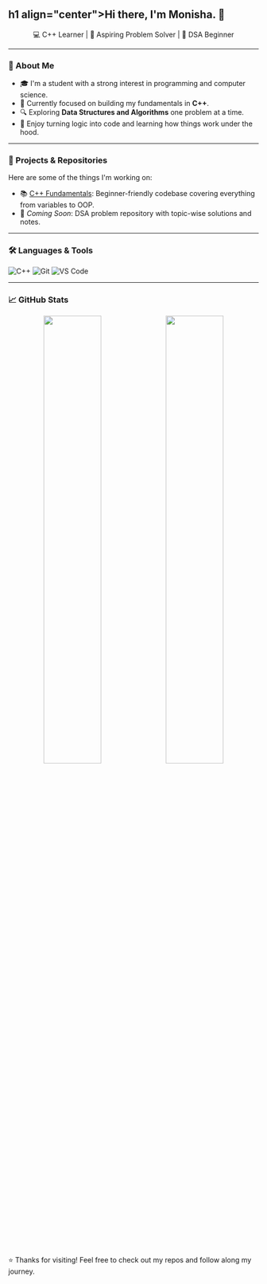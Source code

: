 ## h1 align="center">Hi there, I'm Monisha. 👋</h1>

<p align="center">
  💻 C++ Learner | 🚀 Aspiring Problem Solver | 🌱 DSA Beginner
</p>

---

### 🧠 About Me

- 🎓 I'm a student with a strong interest in programming and computer science.
- 📘 Currently focused on building my fundamentals in **C++**.
- 🔍 Exploring **Data Structures and Algorithms** one problem at a time.
- 🧩 Enjoy turning logic into code and learning how things work under the hood.

---

### 🚧 Projects & Repositories

Here are some of the things I'm working on:

- 📚 [C++ Fundamentals](https://github.com/monisha8878/Projects-CPP.git): Beginner-friendly codebase covering everything from variables to OOP.
- 🧠 *Coming Soon*: DSA problem repository with topic-wise solutions and notes.

---

### 🛠️ Languages & Tools

![C++](https://img.shields.io/badge/C%2B%2B-00599C?style=flat&logo=c%2B%2B&logoColor=white)
![Git](https://img.shields.io/badge/Git-F05032?style=flat&logo=git&logoColor=white)
![VS Code](https://img.shields.io/badge/VSCode-007ACC?style=flat&logo=visual-studio-code)

---

### 📈 GitHub Stats

<p align="center">
  <img width="48%" src="https://github-readme-stats.vercel.app/api?username=yourusername&show_icons=true&theme=tokyonight" />
  <img width="48%" src="https://github-readme-stats.vercel.app/api/top-langs/?username=yourusername&layout=compact&theme=tokyonight" />
</p>


⭐️ Thanks for visiting! Feel free to check out my repos and follow along my journey.

<!--
**monisha8878/monisha8878** is a ✨ _special_ ✨ repository because its `README.md` (this file) appears on your GitHub profile.

Here are some ideas to get you started:

- 🔭 I’m currently working on ...
- 🌱 I’m currently learning ...
- 👯 I’m looking to collaborate on ...
- 🤔 I’m looking for help with ...
- 💬 Ask me about ...
- 📫 How to reach me: ...
- 😄 Pronouns: ...
- ⚡ Fun fact: ...
-->
